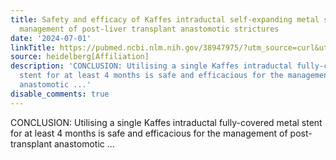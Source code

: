 ```yaml
---
title: Safety and efficacy of Kaffes intraductal self-expanding metal stents in the
  management of post-liver transplant anastomotic strictures
date: '2024-07-01'
linkTitle: https://pubmed.ncbi.nlm.nih.gov/38947975/?utm_source=curl&utm_medium=rss&utm_campaign=pubmed-2&utm_content=1FakS-2QOkCT8HsMOQP1bCRQ4YzyumYOmxmF0moLsQ3dFB1E9V&fc=20220326224207&ff=20240701183438&v=2.18.0.post9+e462414
source: heidelberg[Affiliation]
description: 'CONCLUSION: Utilising a single Kaffes intraductal fully-covered metal
  stent for at least 4 months is safe and efficacious for the management of post-transplant
  anastomotic ...'
disable_comments: true
---
```

CONCLUSION: Utilising a single Kaffes intraductal fully-covered metal stent for at least 4 months is safe and efficacious for the management of post-transplant anastomotic ...